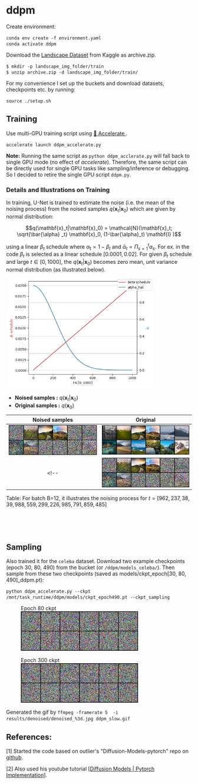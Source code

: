 # ddpm
Create environment:
```
conda env create -f environment.yaml
conda activate ddpm
```

Download the [Landscape Dataset](https://www.kaggle.com/datasets/utkarshsaxenadn/landscape-recognition-image-dataset-12k-images) from Kaggle as archive.zip.

```
$ mkdir -p landscape_img_folder/train
$ unzip archive.zip -d landscape_img_folder/train/
```

For my convenience I set up the buckets and download datasets, checkpoints etc. by running:
```
source ./setup.sh
```

## Training
Use multi-GPU training script using <a href="https://huggingface.co/docs/accelerate/">🤗 Accelerate </a>.
```
accelerate launch ddpm_accelerate.py
```
**Note:** Running the same script as `python ddpm_acclerate.py` will fall back to single GPU mode (no effect of _accelerate_). Therefore, the same script can be directly used for single GPU tasks like sampling/inference or debugging. So I decided to retire the single GPU script `ddpm.py`.


### Details and Illustrations on Training
In training, U-Net is trained to estimate the noise (i.e. the mean of the noising process) from the noised samples $q(\mathbf{x}_t|\mathbf{x}_0)$ which are given by normal distribution:

$$q(\mathbf{x}_t|\mathbf{x}_0) = \mathcal{N}(\mathbf{x}_t; \sqrt{\bar{\alpha} _t} \mathbf{x}_0, (1-\bar{\alpha}_t) \mathbf{I} )$$

using a linear $\beta_t$ schedule where $\alpha_t= 1-\beta_t$  and $\bar{\alpha}_t = \Pi _{s=1}^t \alpha_s$. For ex. in the code $\beta_t$ is selected as a linear schedule $[0.0001, 0.02]$. For given $\beta_t$ schedule and large  $t \in [0,1000]$, the $q(\mathbf{x}_t|\mathbf{x}_0)$ becomes zero mean, unit variance normal distribution (as illustrated below).

<img src="images/beta_alpha_hat.png" width="400">

<!--
Due to bug: https://stackoverflow.com/questions/78158848/how-to-render-both-of-latex-formula-and-image-in-markdown-table-in-github-readme
-->
- **Noised samples   :** $q(\mathbf{x}_t |\mathbf{x}_0)$
- **Original samples :** $q(\mathbf{x}_0)$


|   Noised samples  |      Original  |
|:-----------------------------------------:|:------------------------------------------:|
| ![](images/noised.png)      |  ![](images/original.png)  |
<!--|  <img src="images/noised.png"><img>      |  <img src="images/original.png"><img>   |  -->

Table: For batch B=12, it illustrates the noising process for $t=[962, 237,  38,  39, 988, 559, 299, 226, 985, 791, 859, 485]$



<!--
<a id="Reconstruction-table"></a>
<table>
<caption style="caption-side:bottom"> Table: For batch=12, noising process for t=[962, 237,  38,  39, 988, 559, 299, 226, 985, 791, 859, 485] random iterations $$t \in [0,1000]$$ </caption>
  <tr>
    <td align="center"> Original </td>
    <td align="center"> Noised </td>
  </tr>
  <tr>
    <td> <img src="images/original.png" width="500"/> </td>
    <td> <img src="images/noised.png" width="500"/> </td>
  </tr>
</table>
-->

</br>
</br>
</br>

## Sampling
Also trained it for the `celeba` dataset. Download two example checkpoints (epoch 30, 80, 490) from the bucket (or `/ddpm/models_celeba/`). Then sample from these two checkpoints (saved as models/ckpt_epoch[30, 80, 490]_ddpm.pt):
```
python ddpm_accelerate.py --ckpt /mnt/task_runtime/ddpm/models/ckpt_epoch490.pt --ckpt_sampling
```
<figure>
<figcaption>Epoch 80 ckpt</figcaption>
<img src="images/ddpm_slow.gif" width=75%>
</figure>

<figure>
<figcaption>Epoch 300 ckpt</figcaption>
<img src="images/ddpm_slow_ckpt_epoch300.gif" width=75%>
</figure>



Generated the gif by ``ffmpeg -framerate 5  -i results/denoised/denoised_%3d.jpg ddpm_slow.gif``

## References:
[1] Started the code based on outlier's "Diffusion-Models-pytorch" repo on [github](https://github.com/dome272/Diffusion-Models-pytorch).

[2] Also used his youtube tutorial [[Diffusion Models | Pytorch Implementation](https://www.youtube.com/watch?v=TBCRlnwJtZU)].
